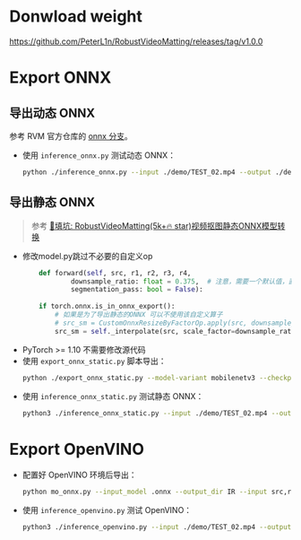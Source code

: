 # Donwload weight
https://github.com/PeterL1n/RobustVideoMatting/releases/tag/v1.0.0

# Export ONNX

## 导出动态 ONNX

参考 RVM 官方仓库的 [onnx 分支](https://github.com/PeterL1n/RobustVideoMatting/tree/onnx)。

- 使用 `inference_onnx.py` 测试动态 ONNX：
  ```bash
  python ./inference_onnx.py --input ./demo/TEST_02.mp4 --output ./demo/TEST_02_onnx.mp4

## 导出静态 ONNX

> 参考 [🔧填坑: RobustVideoMatting(5k+🔥 star)视频抠图静态ONNX模型转换](https://zhuanlan.zhihu.com/p/459088407)

- 修改model.py跳过不必要的自定义op
    ```python
        def forward(self, src, r1, r2, r3, r4,
                downsample_ratio: float = 0.375,  # 注意，需要一个默认值，直接导出成ONNX常量
                segmentation_pass: bool = False):
        
        if torch.onnx.is_in_onnx_export():
            # 如果是为了导出静态的ONNX 可以不使用该自定义算子
            # src_sm = CustomOnnxResizeByFactorOp.apply(src, downsample_ratio)
            src_sm = self._interpolate(src, scale_factor=downsample_ratio)
    ```
- PyTorch >= 1.10 不需要修改源代码
- 使用 `export_onnx_static.py` 脚本导出：
  ```bash
  python ./export_onnx_static.py --model-variant mobilenetv3 --checkpoint weight/rvm_mobilenetv3.pth --output weight/rvm_mobilenetv3_1080x1920.onnx
  ```
- 使用 `inference_onnx_static.py` 测试静态 ONNX：
  ```bash
  python3 ./inference_onnx_static.py --input ./demo/TEST_02.mp4 --output ./demo/TEST_02_0.25_onnx.mp4
  ```

# Export OpenVINO

- 配置好 OpenVINO 环境后导出：
  ```bash
  python mo_onnx.py --input_model .onnx --output_dir IR --input src,r1i,r2i,r3i,r4i --input_shape "[1,3,1080,1920],[1,16,68,120],[1,20,34,60],[1,40,17,30],[1,64,9,15]"
  ```

- 使用 `inference_openvino.py` 测试 OpenVINO：
  ```bash
  python3 ./inference_openvino.py --input ./demo/TEST_02.mp4 --output ./demo/TEST_02_0.25_ov.mp4
  ```